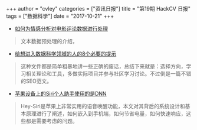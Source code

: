+++
author = "cvley"
categories = ["资讯日报"]
title = "第19期 HackCV 日报"
tags = ["数据科学"]
date = "2017-10-21"
+++

- [如何为情感分析对电影评论数据进行处理](https://machinelearningmastery.com/prepare-movie-review-data-sentiment-analysis/?from=hackcv&hmsr=hackcv.com&utm_medium=hackcv.com&utm_source=hackcv.com)

> 文本数据预处理的介绍，

- [给想进入数据科学领域的人的8个必要的提示](https://www.analyticsvidhya.com/blog/2017/10/tips-people-starting-career-data-science/?from=hackcv&hmsr=hackcv.com&utm_medium=hackcv.com&utm_source=hackcv.com)

> 这种文件都是简单粗暴地讲一些正确的废话，总结下来就是：选择方向，学习相关理论和工具，多做实际项目并参与社区学习讨论。不过倒是一篇不错的SEO范文。

- [苹果设备上的Siri个人助手使用的是DNN](https://machinelearning.apple.com/2017/10/01/hey-siri.html?from=hackcv&hmsr=hackcv.com&utm_medium=hackcv.com&utm_source=hackcv.com)

> Hey-Siri是苹果上非常实用的语音唤醒功能，本文对其背后的系统设计和基本原理进行了阐述，如何嵌入到手机端，如何节省电量，如何快速响应，这些都是需要考虑的问题。

